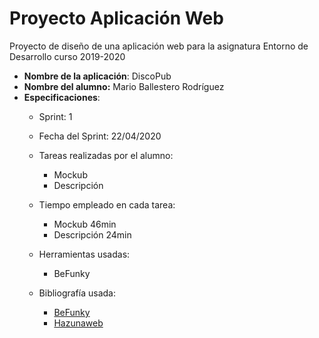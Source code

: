 # Proyecto Aplicación Web
Proyecto de diseño de una aplicación web para la asignatura Entorno de Desarrollo curso 2019-2020



* **Nombre de la aplicación**: DiscoPub
* **Nombre del alumno:**  Mario Ballestero Rodríguez
* **Especificaciones**:
   * Sprint: 1
   
   * Fecha del Sprint: 22/04/2020
   
   * Tareas realizadas por el alumno:
      - Mockub
      - Descripción
    
   * Tiempo empleado en cada tarea:
      - Mockub 46min
      - Descripción 24min
   
   * Herramientas usadas:
      - BeFunky
    
   * Bibliografía usada:
      - [BeFunky](https://www.befunky.com/es/crear/disenador/)
      - [Hazunaweb](https://www.hazunaweb.com/blog/los-10-mejores-programas-de-diseno-web/)
  
